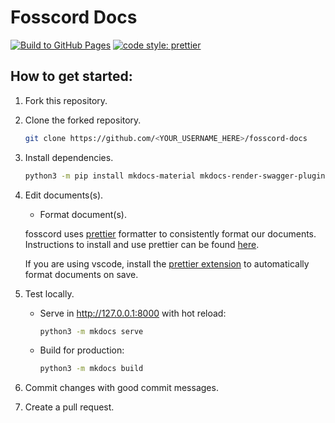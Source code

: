 # Fosscord Docs

[![Build to GitHub Pages](https://github.com/fosscord/fosscord-docs/actions/workflows/build.yml/badge.svg)](https://github.com/fosscord/fosscord-docs/actions/workflows/build.yml) [![code style: prettier](https://img.shields.io/badge/code_style-prettier-ff69b4.svg)](https://github.com/prettier/prettier)

## How to get started:

1. Fork this repository.
2. Clone the forked repository.

   ```bash
   git clone https://github.com/<YOUR_USERNAME_HERE>/fosscord-docs
   ```

3. Install dependencies.

   ```bash
   python3 -m pip install mkdocs-material mkdocs-render-swagger-plugin mkdocs-section-index
   ```

4. Edit documents(s).

   - Format document(s).

   fosscord uses [prettier](https://prettier.io) formatter to consistently format our documents. Instructions to install and use prettier can be found [here](https://prettier.io/docs/en/install.html).

   If you are using vscode, install the [prettier extension](https://marketplace.visualstudio.com/items?itemName=esbenp.prettier-vscode) to automatically format documents on save.

5. Test locally.

   - Serve in http://127.0.0.1:8000 with hot reload:

     ```bash
     python3 -m mkdocs serve
     ```

   - Build for production:

     ```bash
     python3 -m mkdocs build
     ```

6. Commit changes with good commit messages.
7. Create a pull request.
